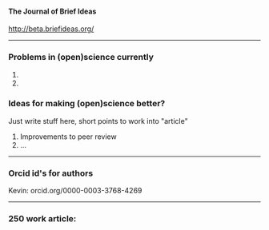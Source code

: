 
#### The Journal of Brief Ideas
http://beta.briefideas.org/

------

### Problems in (open)science currently
1) 
2) 

### Ideas for making (open)science better? 
Just write stuff here, short points to work into "article"
1) Improvements to peer review
2) ... 

------
### Orcid id's for authors
Kevin: orcid.org/0000-0003-3768-4269

------
### 250 work article: 
